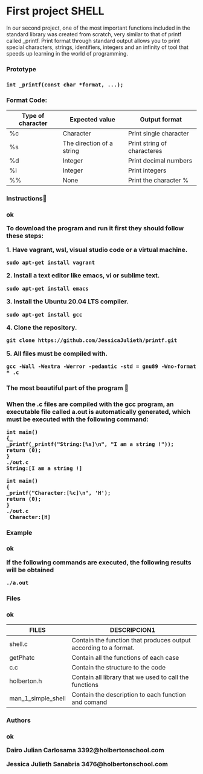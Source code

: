 <p align="center">
<h1>First project SHELL</h1></p>

 <p>In our second project, one of the most important functions included in the standard library was created from scratch, very similar to that of printf called _printf.
Print format through standard output allows you to print special characters, strings, identifiers, integers and an infinity of tool that speeds up learning in the world of programming.</p>

<h3> Prototype<h3> 

```
int _printf(const char *format, ...);
```

<h3> Format Code:</h3>

| Type of character     | Expected value | Output format | 
| --------------------- | -------------- | ------------- |
| %c  | Character | Print single character |
| %s  | The direction of a string | Print string of characteres |
| %d  | Integer |Print decimal numbers|
| %i  | Integer  |Print integers |
| %%  | None  |  Print the character % | 


<h3> Instructions🚀 <h3> ok

<p>To download the program and run it first
they should follow these steps:</p>

<p>1. Have vagrant, wsl, visual studio code or a virtual machine.</p>

```
sudo apt-get install vagrant
```

<p>2. Install a text editor like emacs, vi or sublime text.</p>

```
sudo apt-get install emacs
```

<p>3. Install the Ubuntu 20.04 LTS compiler.</p>

```
sudo apt-get install gcc
```

<p>4. Clone the repository.</p>

```
git clone https://github.com/JessicaJulieth/printf.git
```

<p>5. All files must be compiled with.</p>

```
gcc -Wall -Wextra -Werror -pedantic -std = gnu89 -Wno-format * .c
```

<h3>The most beautiful part of the program 📑 <h3>

<p>When the .c files are compiled with the gcc program, an executable file called a.out is automatically generated, which must be executed with the following command:</p>

```
int main()
{_
_printf(_printf("String:[%s]\n", "I am a string !"));
return (0);
}
./out.c
String:[I am a string !]
```
```
int main()
{
_printf("Character:[%c]\n", 'H');
return (0);
}
./out.c
 Character:[H]
```

<h3> Example <h3> ok
<p>If the following commands are executed, the following results will be obtained</p>

```
./a.out
```


<h3> Files <h3> ok

| FILES | DESCRIPCION1 |
| ----- | ------------ |
| shell.c | Contain the function that produces output according to a format.
| getPhatc | Contain all the functions of each case |
| c.c | Contain the structure to the code |
| holberton.h | Contain all library that we used to call the functions |
| man_1_simple_shell | Contain the description to each function and comand |


<h3> Authors <h3> ok

<p>Dairo Julian Carlosama 3392@holbertonschool.com</p>
<p>Jessica Julieth Sanabria 3476@holbertonschool.com</p>

